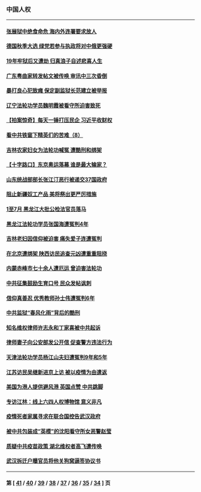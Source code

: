 ### 中国人权
---
#### [张展狱中绝食命危 海内外连署要求放人](../../pages/ncid278/n13155435.md) 
#### [德国秋季大选 绿党若参与执政将对中俄更强硬](../../pages/ncid278/n13155489.md) 
#### [19年牢狱后又遭劫 归真浪子自述悲喜人生](../../pages/ncid278/n13152646.md) 
#### [广东粤曲家转发帖文被传唤 审讯中三次昏倒](../../pages/ncid278/n13154437.md) 
#### [暴打良心犯致瘫 保定副监狱长范建立被举报](../../pages/ncid278/n13153331.md) 
#### [辽宁法轮功学员魏明霞被看守所迫害致死](../../pages/ncid278/n13152242.md) 
#### [【拍案惊奇】每天一锤打压民企 习近平收财权](../../pages/ncid278/n13152467.md) 
#### [看中共铁窗下精英们的苦难（8）](../../pages/ncid278/n13149851.md) 
#### [吉林农家妇女为法轮功喊冤 遭酷刑和绑架](../../pages/ncid278/n13150518.md) 
#### [【十字路口】东京奥运落幕 谁是最大输家？](../../pages/ncid278/n13152434.md) 
#### [山东统战部部长张江汀恶行被递交37国政府](../../pages/ncid278/n13143951.md) 
#### [阻止新疆奴工产品 美将祭出更严厉措施](../../pages/ncid278/n13150433.md) 
#### [1至7月 黑龙江大批公检法官员落马](../../pages/ncid278/n13141542.md) 
#### [黑龙江法轮功学员张国海遭冤判4年](../../pages/ncid278/n13148298.md) 
#### [吉林老妇因信仰被迫害 痛失爱子连遭冤判](../../pages/ncid278/n13149630.md) 
#### [在北京遭绑架 陕西访民追查元凶遭重重阻挠](../../pages/ncid278/n13147270.md) 
#### [内蒙赤峰市七十余人遭厄运 曾迫害法轮功](../../pages/ncid278/n13148027.md) 
#### [中共征集鼓励生育口号 民众发帖讽刺](../../pages/ncid278/n13148335.md) 
#### [信仰真善忍 优秀教师孙士伟遭冤判6年](../../pages/ncid278/n13147752.md) 
#### [中共监狱“春风化雨”背后的酷刑](../../pages/ncid278/n13147504.md) 
#### [知名维权律师许志永和丁家喜被中共起诉](../../pages/ncid278/n13146019.md) 
#### [律师妻子向公安部发公开信 促查警方违法行为](../../pages/ncid278/n13145008.md) 
#### [天津法轮功学员杨江山夫妇遭冤判9年和5年](../../pages/ncid278/n13144588.md) 
#### [江苏访民吴继新进京上访 被以疫情为由遣返](../../pages/ncid278/n13144318.md) 
#### [美国为港人提供避风港 英国点赞 中共跳脚](../../pages/ncid278/n13144147.md) 
#### [专访江林：线上六四人权博物馆 意义非凡](../../pages/ncid278/n13143468.md) 
#### [疫情死者家属寻求在联合国控告武汉政府](../../pages/ncid278/n13142356.md) 
#### [被中共包装成“英模”的沈阳看守所女恶警赵莹](../../pages/ncid278/n13141183.md) 
#### [质疑中共疫苗政策 湖北维权者高飞遭传唤](../../pages/ncid278/n13140784.md) 
#### [武汉拆迁户曝官员将他关狗窝逼签协议书](../../pages/ncid278/n13140197.md) 

---
#### 第 [ [41](./41.md) / [40](./40.md) / [39](./39.md) / [38](./38.md) / [37](./37.md) / [36](./36.md) / [35](./35.md) / [34](./34.md) ] 页
